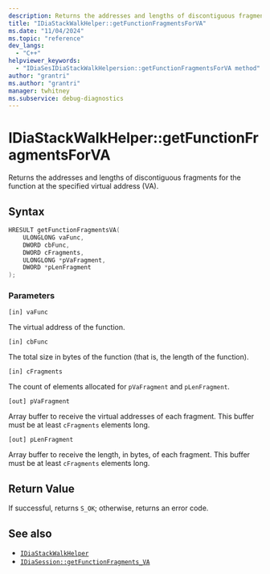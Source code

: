 ```yaml
---
description: Returns the addresses and lengths of discontiguous fragments for the function at the specified virtual address (VA).
title: "IDiaStackWalkHelper::getFunctionFragmentsForVA"
ms.date: "11/04/2024"
ms.topic: "reference"
dev_langs:
  - "C++"
helpviewer_keywords:
  - "IDiaSesIDiaStackWalkHelpersion::getFunctionFragmentsForVA method"
author: "grantri"
ms.author: "grantri"
manager: twhitney
ms.subservice: debug-diagnostics
---
```


# IDiaStackWalkHelper::getFunctionFragmentsForVA

Returns the addresses and lengths of discontiguous fragments for the function at the specified virtual address (VA).

## Syntax

```C++
HRESULT getFunctionFragmentsVA(
    ULONGLONG vaFunc,
    DWORD cbFunc,
    DWORD cFragments,
    ULONGLONG *pVaFragment,
    DWORD *pLenFragment
);
```

### Parameters

 `[in] vaFunc`

 The virtual address of the function.

 `[in] cbFunc`

 The total size in bytes of the function (that is, the length of the function).

 `[in] cFragments`

 The count of elements allocated for `pVaFragment` and `pLenFragment`.

 `[out] pVaFragment`

 Array buffer to receive the virtual addresses of each fragment. This buffer must be at least `cFragments` elements long.

 `[out] pLenFragment`

 Array buffer to receive the length, in bytes, of each fragment. This buffer must be at least `cFragments` elements long.

## Return Value

 If successful, returns `S_OK`; otherwise, returns an error code.

## See also

- [`IDiaStackWalkHelper`](../../debugger/debug-interface-access/idiastackwalkhelper.md)
- [`IDiaSession::getFunctionFragments_VA`](../../debugger/debug-interface-access/idiasession-getfunctionfragments_va.md)
